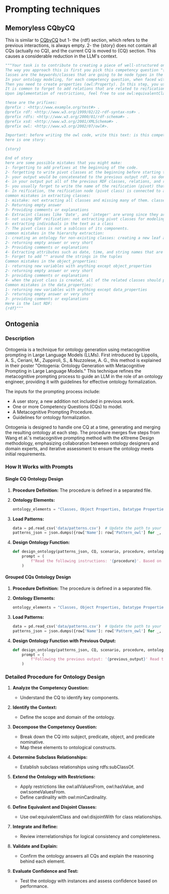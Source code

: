 # Prompting techniques
## Memoryless CQbyCQ
This is similar to [CQbyCQ](https://github.com/LiUSemWeb/LLMs4OntologyDev-ESWC2024/blob/main/Prompts/CQbyCQ.md) but 1- the {rdf} section, which refers to the previous interactions, is always empty. 2- the {story} does not contain all CQs (actually no CQ), and the current CQ is moved to {CQ} section. This causes a considerable reduction in the LLM's context.

```python
"""Your task is to contribute to creating a piece of well-structured ontology by reading information that appeared in the given story, requirements, and restrictions (if there are any).
The way you approach this is first you pick this competency question "{CQ}" and read the given turtle RDF (we append the code at the end of the previous one) to know what is the current ontology till this stage (it can be empty at the beginning). Then you add or change the RDF so it can answer this competency question. Your output at each stage is an append to the previous ones, just do not repeat. You only need to solve the question number so do not touch the next questions since they belong to the next stages of development. you can read these definisions to understand the concepts:
lasses are the keywords/classes that are going to be node types in the knowledge graph ontology. try to extract all classes, in addition, classes are also can be defined for reification. We use Turtle Syntax for representation. Hierarchies are rdfs:subClassOf in the turtle syntax. They can be used to classify similar classes in one superclass. To do this you can find similar nodes and create/use a class as their parent class, for example, adding the node "Cl_employee" is a good middleware and superclass for "Cl_Professors" and "Cl_Administrator" if the story is about modeling ontology of a university. Mostly the lengthier the hierarchy the better. One way can be categorizing classes into several classes and creating superclasses for them. Important: Class names have Cl_ as the prefix for example Cl_Professors. Also keep in mind you can add Equivalent To, General class axioms, Disjoint with, and Disjoint Union of, for each class.
In your ontology modeling, for each competency question, when faced with complex scenarios that involve more than two entities or a combination of entities and datatypes, apply reification. Specifically, create a pivot class to act as an intermediary for these entities, ensuring the nuanced relationships are accurately captured. For instance, when representing "a user accessed a resource at a given time", establish a pivot class like Cl_UserResourceUsage, linked from the user, resource, and the specific time of access to Cl_UserResourceInteraction, rather than directly connecting the user to both the resource and time.
Then you need to create properties (owl:Property). In this step, you use classes from the previous stage and create object and data properties to connect them and establish the ontology. Always output a turtle syntax, if you need more classes to model a competency question between more than 2 concepts, feel free to add more pivot (reification) classes here. try to find as much relation as possible by reading competency questions, restrictions, and stories. At this stage, you can create both data and object properties. Data properties are between classes or hierarchy classes and data types such as xsd:string, xsd:integer, xsd:decimal, xsd:dateTime, xsd:date, xsd:time, xsd:boolean, xsd:byte, xsd:double, xsd:float and etc. For example, in the university domain, we have: employee_id a owl:Property ; rdfs:domain :cl_teacher ; rdfs:range xsd:integer. Object properties are between classes. try to find as much relation as possible by reading competency questions and the story. Feel free to use rdfs:subPropertyOf for creating hierarchies for relations. For modeling properties (object or data properties) if it is necessary, use these relations characteristics: Functional, Inverse functional, Transitive, Symmetric, Asymmetric, Reflexive, and Irreflexive. Also, you are flexible in domain and range so you can use Cl_class1 or Cl_class2 in domain and range or disjoint with, the inverse of between relations.
It is common to forget to add relations that are related to reification: In RDF reification, achieving precise modeling is pivotal, especially when handling multifaceted scenarios where mere binary associations fall short. Take for instance the statement, "a user used a resource at a time". While it might initially seem to involve a direct link between a 'user' and a 'resource', it inherently embodies three entities: a 'user', a 'resource', and a 'time'. Directly connecting 'user' to both 'resource' and 'time' fails to capture the essence of the statement, as it obscures which resource was utilized by the user at a specific time. To address this, a more sophisticated modeling approach is needed, invoking a pivot class, Cl_usingResource. This pivot class acts as an intermediary, linking both Cl_user and Cl_resource. Furthermore, it integrates a time property to denote the exact instance of usage. By employing this method, we can coherently model the statement, ensuring that the user's interaction with a specific resource at a distinct time is unambiguously represented. This approach highlights the imperative of ontology design patterns and the necessity of intermediary nodes when modeling complex relationships involving multiple entities or a mix of entities and datatypes.
Upon implementation of restrictions, feel free to use owl:equivalentClass [ rdf:type owl:Restriction ;  owl:onProperty :{{relation}} ;  owl:allValuesFrom :{{Class}} ] ; in this way, you can put restrictions for classes such as class Cl_C1 is the only class that uses the relation R. or you can put soft restrictions by using owl:someValuesFrom. Also, you can use general class axioms: [ rdf:type owl:Restriction ; owl:onProperty :R1 ; owl:someValuesFrom :Cl_1 ; rdfs:subClassOf :Cl_2 ] when you want to put restrictions on the definition of a class based on its relation and the definition is necessary but not enough (if it is enough it would be equivalent to owl:equivalentClass).

these are the prifixes:
@prefix : <http://www.example.org/test#> .
@prefix rdf: <http://www.w3.org/1999/02/22-rdf-syntax-ns#> .
@prefix rdfs: <http://www.w3.org/2000/01/rdf-schema#> .
@prefix xsd: <http://www.w3.org/2001/XMLSchema#> .
@prefix owl: <http://www.w3.org/2002/07/owl#>.

Important: before writing the owl code, write this text: is this competency question answerable by the previous version of the RDF (given down) or not? (most likely (~90%) is it not answerable). If no, write a reification class for this question if needed. then solve it. if it was answerable, simply rewrite the given rdf in the output without changing it.
here is one story:

{story}

End of story
here are some possible mistakes that you might make:
1- forgetting to add prefixes at the beginning of the code.
2- forgetting to write pivot classes at the beginning before starting to code.
3- your output would be concatenated to the previous output rdf, so don't write repetitive words, classes, or ...
4- in your output put all of the previous RDF classes, relations, and restrictions and add yours. your output will be passed to the next stage so don't remove previous code (it is going to replace the previous rdf)
5- you usually forget to write the name of the reification (pivot) that you want to create at the beginning of the output
6- In reification, the reification node (pivot class) is connected to all related classes by object properties, not by the subclassof. it can be a subclass of something, but for reification, it needs object properties.
common mistakes in extracting classes:
1- mistake: not extracting all classes and missing many of them. classes can be found in the story, or in the competency question number and restrictions.
2- Returning empty answer
3- Providing comments or explanations
4- Extracint classes like 'Date', and 'integer' are wrong since they are data properties.
5- not using RDF reification: not extracting pivot classes for modeling relation between classes (more than one class and one data property, or more than two classes)
6- extracting individuals in the text as a class
7- The pivot class is not a sublcass of its components.
common mistakes in the hierarchy extraction:
1- creating an ontology for non-existing classes: creating a new leaf and expanding it into the root
2- returning empty answer or very short
3- Providing comments or explanations
4- Extracting attributes such as date, time, and string names that are related to data properties
5- Forget to add "" around the strings in the tuples
Common mistakes in the object_properties:
1- returning new variables with anything except object_properties
2- returning empty answer or very short
3- providing comments or explanations
4- when the pivot class is created, all of the related classes should point to it (direction of relation is from the classes (domains) 'to'  pivot class (range))
Common mistakes in the data_properties:
1- returning new variables with anything except data_properties
2- returning empty answer or very short
3- providing comments or explanations
Here is the last RDF:
{rdf}"""
```


## Ontogenia
### Description

Ontogenia is a technique for ontology generation using metacognitive prompting in Large Language Models (LLMs). First introduced by Lippolis, A. S., Ceriani, M., Zuppiroli, S., & Nuzzolese, A. G., this method is explained in their poster "Ontogenia: Ontology Generation with Metacognitive Prompting in Large Language Models." This technique refines the metacognitive prompting process to guide an LLM in the role of an ontology engineer, providing it with guidelines for effective ontology formalization.

The inputs for the prompting process include:
- A user story, a new addition not included in previous work.
- One or more Competency Questions (CQs) to model.
- A Metacognitive Prompting Procedure.
- Guidelines for ontology formalization.

Ontogenia is designed to handle one CQ at a time, generating and merging the resulting ontology at each step. The procedure merges five steps from Wang et al.'s metacognitive prompting method with the eXtreme Design methodology, emphasizing collaboration between ontology designers and domain experts, and iterative assessment to ensure the ontology meets initial requirements.

### How It Works with Prompts

#### Single CQ Ontology Design

1. **Procedure Definition:**
   The procedure is defined in a separated file.

2. **Ontology Elements:**
    ```python
    ontology_elements = "Classes, Object Properties, Datatype Properties. Object properties need to have domain and range. All of them need to have an explanation in the rdfs:label. You also need to add restrictions, and subclasses for both classes and object properties when applicable."
    ```

3. **Load Patterns:**
    ```python
    data = pd.read_csv('data/patterns.csv')  # Update the path to your CSV file
    patterns_json = json.dumps({row['Name']: row['Pattern_owl'] for _, row in data.iterrows()})
    ```

4. **Design Ontology Function:**
    ```python
    def design_ontology(patterns_json, CQ, scenario, procedure, ontology_elements):
        prompt = (
            f"Read the following instructions: '{procedure}'. Based on the scenario: '{scenario}', design an ontology module that comprehensively answers the following competency question: '{CQ}'. You can use the following ontology design patterns in OWL format: {patterns_json}. Remember what are the ontology elements: {ontology_elements}. When you're done send me only the whole ontology you've designed in Turtle (.ttl) format, do not comment."
        )
    ```

#### Grouped CQs Ontology Design

1. **Procedure Definition:**
    The procedure is defined in a separated file.

2. **Ontology Elements:**
    ```python
    ontology_elements = "Classes, Object Properties, Datatype Properties. Object properties need to have domain and range. All of them need to have an explanation in the rdfs:label. You also need to add restrictions, and subclasses for both classes and object properties when applicable."
    ```

3. **Load Patterns:**
    ```python
    data = pd.read_csv('data/patterns.csv')  # Update the path to your CSV file
    patterns_json = json.dumps({row['Name']: row['Pattern_owl'] for _, row in data.iterrows()})
    ```

4. **Design Ontology Function with Previous Output:**
    ```python
    def design_ontology(patterns_json, CQ, scenario, procedure, ontology_elements, previous_output=""):
        prompt = (
            f"Following the previous output: '{previous_output}' Read the following instructions: '{procedure}'. Based on the scenario: '{scenario}', design an ontology module that comprehensively answers the following competency question: '{CQ}'. You can use the following ontology design patterns in OWL format: {patterns_json}. Remember what are the ontology elements: {ontology_elements}. When you're done send me only the whole ontology you've designed in Turtle (.ttl) format, do not comment."
        )
    ```

### Detailed Procedure for Ontology Design

1. **Analyze the Competency Question:**
    - Understand the CQ to identify key components.

2. **Identify the Context:**
    - Define the scope and domain of the ontology.

3. **Decompose the Competency Question:**
    - Break down the CQ into subject, predicate, object, and predicate nominative.
    - Map these elements to ontological constructs.

4. **Determine Subclass Relationships:**
    - Establish subclass relationships using rdfs:subClassOf.

5. **Extend the Ontology with Restrictions:**
    - Apply restrictions like owl:allValuesFrom, owl:hasValue, and owl:someValuesFrom.
    - Define cardinality with owl:minCardinality.

6. **Define Equivalent and Disjoint Classes:**
    - Use owl:equivalentClass and owl:disjointWith for class relationships.

7. **Integrate and Refine:**
    - Review interrelationships for logical consistency and completeness.

8. **Validate and Explain:**
    - Confirm the ontology answers all CQs and explain the reasoning behind each element.

9. **Evaluate Confidence and Test:**
    - Test the ontology with instances and assess confidence based on performance.
